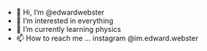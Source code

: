 - 👋 Hi, I’m @edwardwebster
- 👀 I’m interested in everything
- 🌱 I’m currently learning physics
- 📫 How to reach me ... instagram @im.edward.webster
